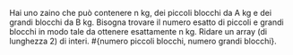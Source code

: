 Hai uno zaino che può contenere n kg, dei piccoli blocchi da A kg e dei grandi blocchi da B kg. Bisogna trovare il numero esatto di piccoli e grandi blocchi in modo tale da ottenere esattamente n kg. Ridare un array (di lunghezza 2) di interi.
#{numero piccoli blocchi, numero grandi blocchi}.
